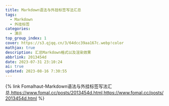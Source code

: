 ```yaml
---
title: Markdown语法与外挂标签写法汇总
tags:
  - Markdown
  - 外挂标签
categories:
  - 演示
top_group_index: 1
cover: https://s3.qjqq.cn/3/64dcc39aa167c.webp!color
mathjax: true
description: 汇总Markdown格式以及渲染效果
abbrlink: 2013454d
date: 2023-07-31 23:10:24
ai: true
updated: 2023-08-16 7:30:55
---
```

{% link Fomalhaut-Markdown语法与外挂标签写法汇总,https://www.fomal.cc/posts/2013454d.html,https://www.fomal.cc/posts/2013454d.html %}


